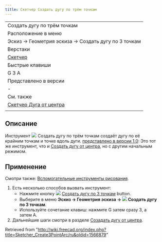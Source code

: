 ```yaml
---
title: Скетчер Создать дугу по трём точкам
---
```

|  |
| --- |
| Создать дугу по трём точкам |
| Расположение в меню |
| Эскиз → Геометрия эскиза → Создать дугу по 3 точкам |
| Верстаки |
| [Скетчер](/Sketcher_Workbench/ru "Sketcher Workbench/ru") |
| Быстрые клавиши |
| G 3 A |
| Представлено в версии |
| - |
| См. также |
| [Скетчер Дуга от центра](/Sketcher_CreateArc/ru "Sketcher CreateArc/ru") |
|  |

## Описание

Инструмент ![](/images/Sketcher_Create3PointArc.svg) Создать дугу по трём точкам создаёт дугу по её крайним точкам и точке вдоль дуги. [представлено в версии 1.0](/Release_notes_1.0/ru "Release notes 1.0/ru"): Это тот же инструмент, что и [Создать дугу от центра](/Sketcher_CreateArc/ru "Sketcher CreateArc/ru"), но с другим начальным режимом.

## Применение

Смотри также: [Вспомогательные инструменты рисования](/Sketcher_Workbench/ru#Drawing_aids "Sketcher Workbench/ru").

1. Есть несколько способов вызвать инструмент:
   * Нажмите кнопку ![](/images/Sketcher_Create3PointArc.svg) [Создать дугу по 3 точкам](/Sketcher_Create3PointArc "Sketcher Create3PointArc") button.
   * Выберите в меню **Эскиз → Геометрия эскиза → ![](/images/Sketcher_Create3PointArc.svg) Создать дугу по 3 точкам**.
   * Используйте сочетание клавиш: нажмите G затем сразу 3, а затем A.
2. Дальнейшие шаги смотри в разделе [Созадать дугу от центра](/Sketcher_CreateArc#Usage/ru "Sketcher CreateArc").

Retrieved from "<http://wiki.freecad.org/index.php?title=Sketcher_Create3PointArc/ru&oldid=1566879>"